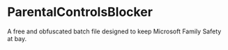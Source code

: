 # ParentalControlsBlocker
A free and obfuscated batch file designed to keep Microsoft Family Safety at bay.
